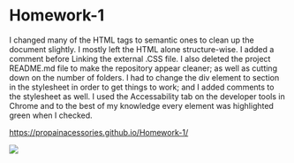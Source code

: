 # Homework-1
I changed many of the HTML tags to semantic ones to clean up the document slightly. I mostly left the HTML alone structure-wise.
I added a comment before Linking the external .CSS file. I also deleted the project README.md file to make the repository appear cleaner; as well as cutting down on the number of folders.
I had to change the div element to section in the stylesheet in order to get things to work; and I added comments to the stylesheet as well.
I used the Accessability tab on the developer tools in Chrome and to the best of my knowledge every element was highlighted green when I checked.

https://propainacessories.github.io/Homework-1/

![](c:/Users/field/Pictures/Screenshots/Screenshot%20(46).png)